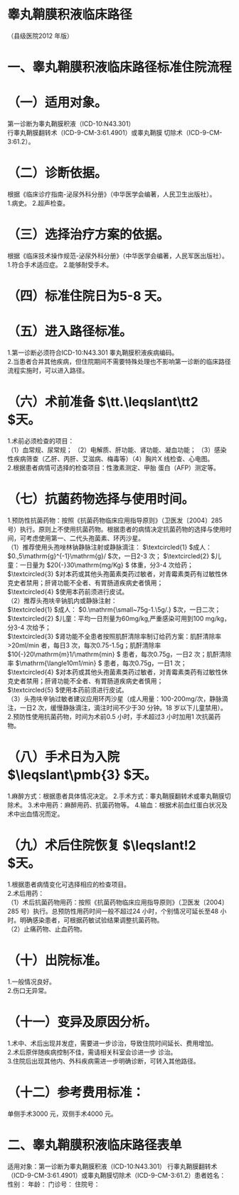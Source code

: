 # 睾丸鞘膜积液临床路径  
（县级医院2012 年版）  
# 一、睾丸鞘膜积液临床路径标准住院流程  
# （一）适用对象。  
第一诊断为睾丸鞘膜积液（ICD-10:N43.301）  
行睾丸鞘膜翻转术（ICD-9-CM-3:61.4901）或睾丸鞘膜 切除术（ICD-9-CM-3:61.2）。  
# （二）诊断依据。  
根据《临床诊疗指南-泌尿外科分册》（中华医学会编著，人民卫生出版社）。  
1.病史。 2.超声检查。  
# （三）选择治疗方案的依据。  
根据《临床技术操作规范-泌尿外科分册》（中华医学会编著，人民军医出版社）。  
1.符合手术适应症。 2.能够耐受手术。  
# （四）标准住院日为5-8 天。  
# （五）进入路径标准。  
1.第一诊断必须符合ICD-10:N43.301 睾丸鞘膜积液疾病编码。  
2.当患者合并其他疾病，但住院期间不需要特殊处理也不影响第一诊断的临床路径流程实施时，可以进入路径。  
# （六）术前准备 $\tt.\leqslant\tt2 $天。  
1.术前必须检查的项目：  
（1）血常规、尿常规； （2）电解质、肝功能、肾功能、凝血功能； （3）感染性疾病筛查（乙肝、丙肝、艾滋病、梅毒等）（4）胸片X 线检查、心电图。  
2.根据患者病情可选择的检查项目：性激素测定、甲胎 蛋白（AFP）测定等。  
# （七）抗菌药物选择与使用时间。  
1.预防性抗菌药物：按照《抗菌药物临床应用指导原则》（卫医发〔2004〕285 号）执行。原则上不使用抗菌药物。根据患者的病情决定抗菌药物的选择与使用时间，可考虑使用第一、二代头孢菌素、环丙沙星。  
（1）推荐使用头孢唑林钠静脉注射或静脉滴注： $\textcircled{1} $成人： $0.\,5\mathrm{g}^{-1}\mathrm{g}/ $次，一日2-3 次； $\textcircled{2} $儿童：一日量为 $20{-}30\mathrm{mg/Kg} $ 体重，分3-4 次给药；  
$\textcircled{3} $对本药或其他头孢菌素类药过敏者，对青霉素类药有过敏性休克史者禁用；肝肾功能不全者、有胃肠道疾病史者慎用；  
$\textcircled{4} $使用本药前须进行皮试。  
（2）推荐头孢呋辛钠肌内或静脉注射：  
$\textcircled{1} $成人： $0.\mathrm{\small~75g-1.\5g/.} $次，一日二次；  
$\textcircled{2} $儿童：平均一日剂量为60mg/kg,严重感染可用到100 mg/kg，分3-4 次给予；  
$\textcircled{3} $肾功能不全患者按照肌酐清除率制订给药方案：肌酐清除率>20ml/min 者，每日3 次，每次0.75-1.5g；肌酐清除率 $10{-}20\mathrm{m}1/\mathrm{min} $ 患者，每次0.75g，一日2 次；肌酐清除率 $\mathrm{\langle10m1/min} $ 患者，每次0.75g，一日1 次；  
$\textcircled{4} $对本药或其他头孢菌素类药过敏者，对青霉素类药有过敏性休克史者禁用；肝肾功能不全者、有胃肠道疾病史者慎用；  
$\textcircled{5} $使用本药前须进行皮试。  
（3）头孢呋辛钠过敏者建议应用环丙沙星（成人用量：100-200mg/次，静脉滴注，一日2 次，缓慢静脉滴注，滴注时间不少于30 分钟。18 岁以下儿童禁用）。  
2.预防性使用抗菌药物，时间为术前0.5 小时，手术超过3 小时加用1 次抗菌药物。  
# （八）手术日为入院 $\leqslant\pmb{3} $天。  
1.麻醉方式：根据患者具体情况决定。 2.手术方式：睾丸鞘膜翻转术或睾丸鞘膜切除术。 3.术中用药：麻醉用药、抗菌药物等。 4.输血：根据术前血红蛋白状况及术中出血情况而定。  
# （九）术后住院恢复 $\leqslant\!2 $天。  
1.根据患者病情变化可选择相应的检查项目。  
2.术后用药：  
（1）术后抗菌药物用药：按照《抗菌药物临床应用指导原则》（卫医发〔2004〕285 号）执行。总预防性用药时间一般不超过24 小时，个别情况可延长至48 小时。明确感染患者，可根据药敏试验结果调整抗菌药物。  
（2）止痛药物、止血药物。  
# （十）出院标准。  
1.一般情况良好。  
2.伤口无异常。  
# （十一）变异及原因分析。  
1.术中、术后出现并发症，需要进一步诊治，导致住院时间延长、费用增加。  
2.术后原伴随疾病控制不佳，需请相关科室会诊进一步 诊治。  
3.住院后出现其他内、外科疾病需进一步明确诊断，可转入其他路径。  
# （十二）参考费用标准：  
单侧手术3000 元，双侧手术4000 元。  
# 二、睾丸鞘膜积液临床路径表单  
适用对象：第一诊断为睾丸鞘膜积液（ICD-10:N43.301） 行睾丸鞘膜翻转术（ICD-9-CM-3:61.4901）或睾丸鞘膜切除术（ICD-9-CM-3:61.2）患者姓名：               性别：    年龄：      门诊号：        住院号：  
